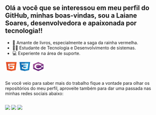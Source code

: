 ## Olá a você que se interessou em meu perfil do GitHub, minhas boas-vindas, sou a Laiane Soares, desenvolvedora e apaixonada por tecnologia!!

- 📕 Amante de livros, especialmente a saga da rainha vermelha.
- 👩‍🎓 Estudante de Tecnologia e Desenvolvimento de sistemas.
- 💻 Experiente na área de suporte.

<div style="display: inline_block">
  <img align="center" alt="HTML" height="30" width="40" src="https://raw.githubusercontent.com/devicons/devicon/master/icons/html5/html5-original.svg">
  <img align="center" alt="CSS" height="30" width="40" src="https://raw.githubusercontent.com/devicons/devicon/master/icons/css3/css3-original.svg">
  <img align="center" alt="Csharp" height="30" width="40" src="https://raw.githubusercontent.com/devicons/devicon/master/icons/csharp/csharp-original.svg">
</div><br>

Se você veio para saber mais do trabalho fique a vontade para olhar os repositórios do meu perfil, aproveite também para dar uma passada nas minhas redes sociais abaixo:

##
 
<div> 
  <a href="https://instagram.com/soares.laiii" target="_blank"><img src="https://img.shields.io/badge/-Instagram-%23E4405F?style=for-the-badge&logo=instagram&logoColor=white" target="_blank"></a>
  <a href = "mailto:lailaisoares1@gmail.com"><img src="https://img.shields.io/badge/-Gmail-%23333?style=for-the-badge&logo=gmail&logoColor=white" target="_blank"></a>
  <a href="https://www.linkedin.com/in/laiane-s-7b27b01a2" target="_blank"><img src="https://img.shields.io/badge/-LinkedIn-%230077B5?style=for-the-badge&logo=linkedin&logoColor=white" target="_blank"></a> 
</div>
